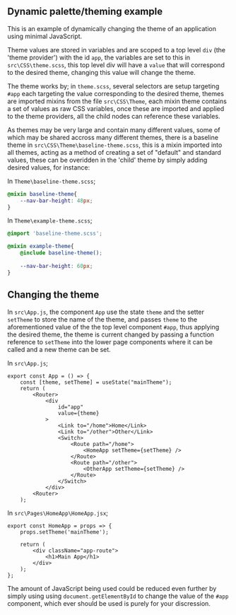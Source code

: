 ## Dynamic palette/theming example

This is an example of dynamically changing the theme of an application using minimal JavaScript.

Theme values are stored in variables and are scoped to a top level `div` (the 'theme provider') with the id `app`, the variables are set to this in `src\CSS\theme.scss`, this top level div will have a `value` that will correspond to the desired theme, changing this value will change the theme. 

The theme works by; in `theme.scss`, several selectors are setup targeting `#app` each targeting the value corresponding to the desired theme, themes are imported mixins from the file `src\CSS\Theme`, each mixin theme contains a set of values as raw CSS variables, once these are imported and applied to the theme providers, all the child nodes can reference these variables. 

As themes may be very large and contain many different values, some of which may be shared accross many different themes, there is a baseline theme in `src\CSS\Theme\baseline-theme.scss`, this is a mixin imported into all themes, acting as a method of creating a set of "default" and standard values, these can be overidden in the 'child' theme by simply adding desired values, for instance: 

In `Theme\baseline-theme.scss`;
```scss
@mixin baseline-theme{
    --nav-bar-height: 48px;
}
```
In `Theme\example-theme.scss`;
```scss
@import 'baseline-theme.scss';

@mixin example-theme{
    @include baseline-theme();
    
    --nav-bar-height: 60px;
}
```

## Changing the theme

In  `src\App.js`, the component `App` use the state `theme` and the setter `setTheme` to store the name of the theme, and passes `theme` to the aforementioned value of the the top level component `#app`, thus applying the desired theme, the theme is current changed by passing a function reference to `setTheme` into the lower page components where it can be called and a new theme can be set. 

In `src\App.js`;
```JSX
export const App = () => {
    const [theme, setTheme] = useState("mainTheme");
    return (
        <Router>
			<div 
				id="app" 
				value={theme}
			>
                <Link to="/home">Home</Link>
                <Link to="/other">Other</Link>
				<Switch>
    				<Route path="/home">
    					<HomeApp setTheme={setTheme} />
    				</Route>
    				<Route path="/other">
    					<OtherApp setTheme={setTheme} />
    				</Route>
    			</Switch>
			</div>
        <Router>
    );
```

In `src\Pages\HomeApp\HomeApp.jsx`;
```JSX
export const HomeApp = props => {
    props.setTheme('mainTheme');
    
    return (
        <div className="app-route">
            <h1>Main App</h1>
        </div>
    );
};
```

The amount of JavaScript being used could be reduced even further by simply using using `document.getElementById` to change the value of the `#app` component, which ever should be used is purely for your discression.
